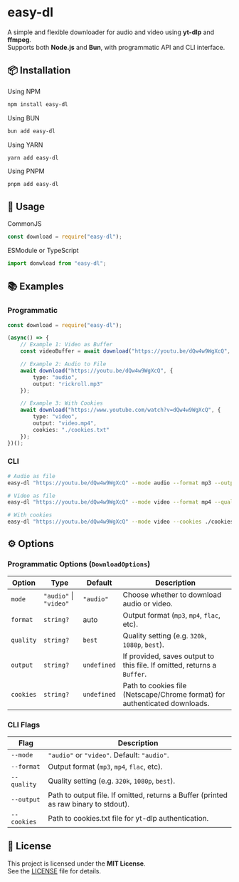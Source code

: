 # easy-dl

A simple and flexible downloader for audio and video using **yt-dlp** and **ffmpeg**.  
Supports both **Node.js** and **Bun**, with programmatic API and CLI interface.

## 📦 Installation
Using NPM
```bash
npm install easy-dl
```
Using BUN
```bash
bun add easy-dl
```
Using YARN
```bash
yarn add easy-dl
```
Using PNPM
```bash
pnpm add easy-dl
```

## 🚀 Usage
CommonJS
```js
const download = require("easy-dl");
```
ESModule or TypeScript
```ts
import donwload from "easy-dl";
```

## 📚 Examples
### Programmatic
```ts
const download = require("easy-dl");

(async() => {
    // Example 1: Video as Buffer
    const videoBuffer = await download("https://youtu.be/dQw4w9WgXcQ", { type: "video" });

    // Example 2: Audio to File
    await download("https://youtu.be/dQw4w9WgXcQ", {
        type: "audio",
        output: "rickroll.mp3"
    });

    // Example 3: With Cookies
    await download("https://www.youtube.com/watch?v=dQw4w9WgXcQ", {
        type: "video",
        output: "video.mp4",
        cookies: "./cookies.txt"
    });
})();
```

### CLI
```bash
# Audio as file
easy-dl "https://youtu.be/dQw4w9WgXcQ" --mode audio --format mp3 --output song.mp3

# Video as file
easy-dl "https://youtu.be/dQw4w9WgXcQ" --mode video --format mp4 --quality best --output video.mp4

# With cookies
easy-dl "https://youtu.be/dQw4w9WgXcQ" --mode video --cookies ./cookies.txt --output private.mp4
```

## ⚙️ Options
### Programmatic Options (`DownloadOptions`)
| Option     | Type                     | Default   | Description |
|------------|--------------------------|-----------|-------------|
| `mode`     | `"audio"` \| `"video"`   | `"audio"` | Choose whether to download audio or video. |
| `format`   | `string?`                | auto      | Output format (`mp3`, `mp4`, `flac`, etc). |
| `quality`  | `string?`                | `best`    | Quality setting (e.g. `320k`, `1080p`, `best`). |
| `output`   | `string?`                | `undefined` | If provided, saves output to this file. If omitted, returns a `Buffer`. |
| `cookies`  | `string?`                | `undefined` | Path to cookies file (Netscape/Chrome format) for authenticated downloads. |

### CLI Flags
| Flag        | Description |
|-------------|-------------|
| `--mode`    | `"audio"` or `"video"`. Default: `"audio"`. |
| `--format`  | Output format (`mp3`, `mp4`, `flac`, etc). |
| `--quality` | Quality setting (e.g. `320k`, `1080p`, `best`). |
| `--output`  | Path to output file. If omitted, returns a Buffer (printed as raw binary to stdout). |
| `--cookies` | Path to cookies.txt file for yt-dlp authentication. |

## 📜 License
This project is licensed under the **MIT License**.  
See the [LICENSE](./LICENSE) file for details.